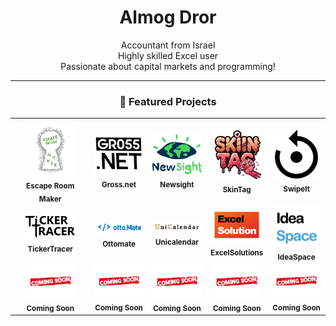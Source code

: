 <!-- Profile Header -->
<h1 align="center">Almog Dror</h1>
<p align="center">
  Accountant from Israel<br>
  Highly skilled Excel user <br>
  Passionate about capital markets and programming!
</p>

---

<!-- Projects Grid -->
<h3 align="center">🚀 Featured Projects</h3>
<div align="center">
  <table>
    <tr>
      <td align="center">
        <img src="https://github.com/dalmog123/dalmog123/blob/main/escaperoommaker.png?raw=true" alt="Escape Room Maker" width="80" /><br>
        <sub><b>Escape Room Maker</b></sub>
      </td>
      <td align="center">
        <img src="https://github.com/dalmog123/dalmog123/blob/main/gross.net.png?raw=true" alt="Gross.net" width="80" /><br>
        <sub><b>Gross.net</b></sub>
      </td>
      <td align="center">
        <img src="https://github.com/dalmog123/dalmog123/blob/main/newsight.png?raw=true" alt="Newsight" width="80" /><br>
        <sub><b>Newsight</b></sub>
      </td>
      <td align="center">
        <img src="https://github.com/dalmog123/dalmog123/blob/main/skintag.png?raw=true" alt="SkinTag" width="80" /><br>
        <sub><b>SkinTag</b></sub>
      </td>
      <td align="center">
        <img src="https://github.com/dalmog123/dalmog123/blob/main/swipeit.png?raw=true" alt="SwipeIt" width="80" /><br>
        <sub><b>SwipeIt</b></sub>
      </td>
    </tr>
    <tr>
      <td align="center">
        <img src="https://github.com/dalmog123/dalmog123/blob/main/tickertracer.png?raw=true" alt="TickerTracer" width="80" /><br>
        <sub><b>TickerTracer</b></sub>
      </td>
      <td align="center">
        <img src="https://github.com/dalmog123/dalmog123/blob/main/ottomate.png?raw=true" alt="Ottomate" width="80" /><br>
        <sub><b>Ottomate</b></sub>
      </td>
      <td align="center">
        <img src="https://github.com/dalmog123/dalmog123/blob/main/unicalendar.png?raw=true" alt="Unicalendar" width="80" /><br>
        <sub><b>Unicalendar</b></sub>
      </td>
      <td align="center">
        <img src="https://github.com/dalmog123/dalmog123/blob/main/excelsolutions.png?raw=true" alt="ExcelSolutions" width="80" /><br>
        <sub><b>ExcelSolutions</b></sub>
      </td>
      <td align="center">
        <img src="https://github.com/dalmog123/dalmog123/blob/main/ideaspace.png?raw=true" alt="IdeaSpace" width="80" /><br>
        <sub><b>IdeaSpace</b></sub>
      </td>
    </tr>
    <!-- Coming Soon Row -->
    <tr>
      <td align="center">
        <img src="https://github.com/dalmog123/dalmog123/blob/main/comingsoon.png?raw=true" alt="coming soon!" width="80" /><br>
        <sub><b>Coming Soon</b></sub>
      </td>
      <td align="center">
        <img src="https://github.com/dalmog123/dalmog123/blob/main/comingsoon.png?raw=true" alt="coming soon!" width="80" /><br>
        <sub><b>Coming Soon</b></sub>
      </td>
      <td align="center">
        <img src="https://github.com/dalmog123/dalmog123/blob/main/comingsoon.png?raw=true" alt="coming soon!" width="80" /><br>
        <sub><b>Coming Soon</b></sub>
      </td>
      <td align="center">
        <img src="https://github.com/dalmog123/dalmog123/blob/main/comingsoon.png?raw=true" alt="coming soon!" width="80" /><br>
        <sub><b>Coming Soon</b></sub>
      </td>
      <td align="center">
        <img src="https://github.com/dalmog123/dalmog123/blob/main/comingsoon.png?raw=true" alt="coming soon!" width="80" /><br>
        <sub><b>Coming Soon</b></sub>
      </td>
    </tr>
  </table>
</div>
